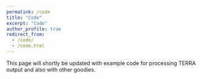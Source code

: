 ```yaml
---
permalink: /code
title: "Code"
excerpt: "Code"
author_profile: true
redirect_from: 
  - /code/
  - /code.html
---
```


<!--
## TERRA

TERRA is a numerical mantle convection model, originally developed by [Baumgardner J. (1985)] (https://link.springer.com/article/10.1007/BF01008348). It has since been developed into a robust and versatile code used for addressing questions on mantle dynamics, structure and composition. Below are examples of scripts which I have created to analyse TERRA output and generate figures. 

### Pb pseudo-isochron age
The Pb pseudo-isochron is 

## NASA API scripts
As a fun learning project I have created some simple tools for accessing information using NASA's APIs. In order to use them you will need an API key which are [freely available] (https://api.nasa.gov/) upon request. 
-->

This page will shortly be updated with example code for processing TERRA output and also with other goodies.

